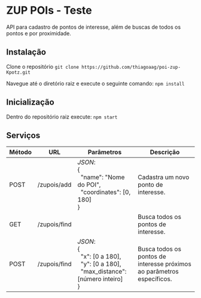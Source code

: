 # ZUP POIs - Teste
API para cadastro de pontos de interesse, além de buscas de todos os pontos e por proximidade.

## Instalação

Clone o repositório
``
git clone https://github.com/thiagoaag/poi-zup-Kpotz.git
``

Navegue até o diretório raiz e execute o seguinte comando:
``
npm install
``

## Inicialização

Dentro do repositório raiz execute:
``
npm start
``

## Serviços


| Método  | URL                  | Parâmetros                                  | Descrição                                                                            |
|---------|----------------------|---------------------------------------------|--------------------------------------------------------------------------------------|
| POST    | /zupois/add          |*JSON*:<br/>{<br/>&nbsp;&nbsp;"name": "Nome do POI",<br/>&nbsp;&nbsp;"coordinates": [0, 180]<br/>} | Cadastra um novo ponto de interesse.                                        |
| GET     | /zupois/find         |                                                 | Busca todos os pontos de interesse.                                                |        
| POST    | /zupois/find         |*JSON*:<br/>{<br/>&nbsp;&nbsp;"x": [0 a 180],<br/>&nbsp;&nbsp;"y": [0 a 180],<br/>&nbsp;&nbsp;"max_distance": [número inteiro]<br/>}| Busca todos os pontos de interesse próximos ao parâmetros específicos.                           |
